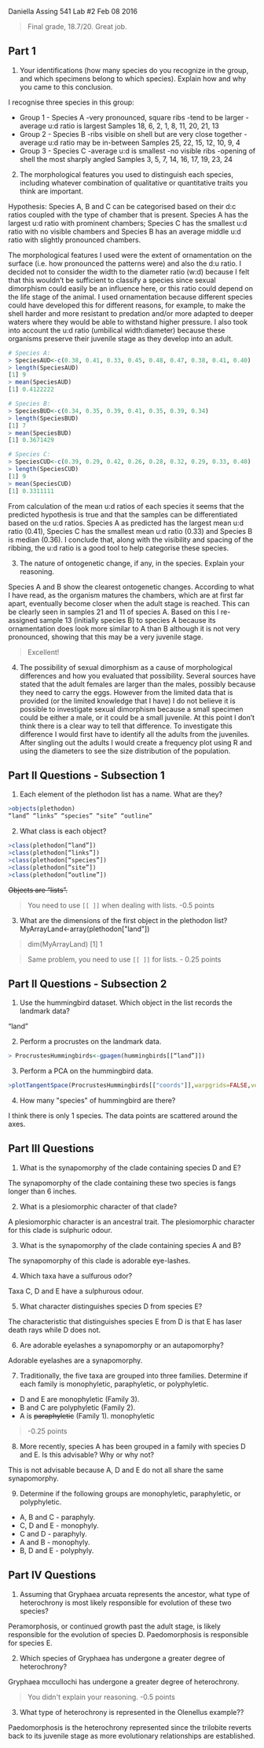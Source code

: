 Daniella Assing
541 Lab #2 
Feb 08 2016

> Final grade, 18.7/20. Great job.

## Part 1

1) Your identifications (how many species do you recognize in the group, and which specimens belong to which species). Explain how and why you came to this conclusion.

I recognise three species in this group: 
+ Group 1 - Species A
-very pronounced, square ribs
-tend to be larger
-average u:d ratio is largest
Samples 18, 6, 2, 1, 8, 11, 20, 21, 13
+ Group 2 - Species B
-ribs visible on shell but are very close together
-average u:d ratio may be in-between
Samples 25, 22, 15, 12, 10, 9, 4 
+ Group 3 - Species C
-average u:d is smallest
-no visible ribs
-opening of shell the most sharply angled
Samples 3, 5, 7, 14, 16, 17, 19, 23, 24

2) The morphological features you used to distinguish each species, including whatever combination of qualitative or quantitative traits you think are important.

Hypothesis: Species A, B and C can be categorised based on their d:c ratios coupled with the type of chamber that is present. Species A has the largest u:d ratio with prominent chambers; Species C has the smallest u:d ratio with no visible chambers and Species B has an average middle u:d ratio with slightly pronounced chambers. 

The morphological features I used were the extent of ornamentation on the surface (i.e. how pronounced the patterns were) and also the d:u ratio. I decided not to consider the width to the diameter ratio (w:d) because I felt that this wouldn’t be sufficient to classify a species since sexual dimorphism could easily be an influence here, or this ratio could depend on the life stage of the animal. I used ornamentation because different species could have developed this for different reasons, for example, to make the shell harder and more resistant to predation and/or more adapted to deeper waters where they would be able to withstand higher pressure. I also took into account the u:d ratio (umbilical width:diameter) because these organisms preserve their juvenile stage as they develop into an adult.

````R
# Species A:
> SpeciesAUD<-c(0.38, 0.41, 0.33, 0.45, 0.48, 0.47, 0.38, 0.41, 0.40)
> length(SpeciesAUD)
[1] 9
> mean(SpeciesAUD)
[1] 0.4122222

# Species B:
> SpeciesBUD<-c(0.34, 0.35, 0.39, 0.41, 0.35, 0.39, 0.34)
> length(SpeciesBUD)
[1] 7
> mean(SpeciesBUD)
[1] 0.3671429

# Species C:
> SpeciesCUD<-c(0.39, 0.29, 0.42, 0.26, 0.28, 0.32, 0.29, 0.33, 0.40)
> length(SpeciesCUD)
[1] 9
> mean(SpeciesCUD)
[1] 0.3311111
````

From calculation of the mean u:d ratios of each species it seems that the predicted hypothesis is true and that the samples can be differentiated based on the u:d ratios. Species A as predicted has the largest mean u:d ratio (0.41), Species C has the smallest mean u:d ratio (0.33) and Species B is median (0.36). I conclude that, along with the visibility and spacing of the ribbing, the u:d ratio is a good tool to help categorise these species.

3) The nature of ontogenetic change, if any, in the species. Explain your reasoning.

Species A and B show the clearest ontogenetic changes. According to what I have read, as the organism matures the chambers, which are at first far apart, eventually become closer when the adult stage is reached. This can be clearly seen in samples 21 and 11 of species A. Based on this I re-assigned sample 13 (initially species B) to species A because its ornamentation does look more similar to A than B although it is not very pronounced, showing that this may be a very juvenile stage.

> Excellent!

4) The possibility of sexual dimorphism as a cause of morphological differences and how you evaluated that possibility. 
Several sources have stated that the adult females are larger than the males, possibly because they need to carry the eggs. However from the limited data that is provided (or the limited knowledge that I have) I do not believe it is possible to investigate sexual dimorphism because a small specimen could be either a male, or it could be a small juvenile. At this point I don’t think there is a clear way to tell that difference. To investigate this difference I would first have to identify all the adults from the juveniles. After singling out the adults I would create a frequency plot using R and using the diameters to see the size distribution of the population.


## Part II Questions - Subsection 1

1) Each element of the plethodon list has a name. What are they?

````R
>objects(plethodon)
“land” “links” “species” “site” “outline”
````

2) What class is each object?

````R
>class(plethodon[“land”])
>class(plethodon[“links”])
>class(plethodon[“species”])
>class(plethodon[“site”])
>class(plethodon[“outline”])
````

<strike>Objects are “lists”.</strike>

> You need to use ````[[ ]]```` when dealing with lists. -0.5 points

3)  What are the dimensions of the first object in the plethodon list?
MyArrayLand<-array(plethodon["land"])
>dim(MyArrayLand)
>[1] 1

> Same problem, you need to use ````[[ ]]```` for lists. - 0.25 points

## Part II Questions - Subsection 2

1) Use the hummingbird dataset. Which object in the list records the landmark data?

“land”

2) Perform a procrustes on the landmark data.

````R
> ProcrustesHummingbirds<-gpagen(hummingbirds[[“land”]])
````

3) Perform a PCA on the hummingbird data.

````R
>plotTangentSpace(ProcrustesHummingbirds[["coords"]],warpgrids=FALSE,verbose=FALSE)
````

4) How many "species" of hummingbird are there?

I think there is only 1 species. The data points are scattered around the axes.

## Part III Questions

1) What is the synapomorphy of the clade containing species D and E?

The synapomorphy of the clade containing these two species is fangs longer than 6 inches. 

2) What is a plesiomorphic character of that clade?

A plesiomorphic character is an ancestral trait. The plesiomorphic character for this clade is sulphuric odour. 

3) What is the synapomorphy of the clade containing species A and B?

The synapomorphy of this clade is adorable eye-lashes.

4) Which taxa have a sulfurous odor?

Taxa C, D and E have a sulphurous odour. 

5) What character distinguishes species D from species E?

The characteristic that distinguishes species E from D is that E has laser death rays while D does not. 

6) Are adorable eyelashes a synapomorphy or an autapomorphy?

Adorable eyelashes are a synapomorphy.

7) Traditionally, the five taxa are grouped into three families. Determine if each family is monophyletic, paraphyletic, or polyphyletic.

+ D and E are monophyletic (Family 3).
+ B and C are polyphyletic (Family 2).
+ A is <strike>paraphyletic</strike> (Family 1). monophyletic

> -0.25 points

8) More recently, species A has been grouped in a family with species D and E. Is this advisable? Why or why not?

This is not advisable because A, D and E do not all share the same synapomorphy. 

9) Determine if the following groups are monophyletic, paraphyletic, or polyphyletic.

+ A, B and C - paraphyly.
+ C, D and E - monophyly.
+ C and D - paraphyly.
+ A and B - monophyly.
+ B, D and E - polyphyly.

## Part IV Questions

1) Assuming that Gryphaea arcuata represents the ancestor, what type of heterochrony is most likely responsible for evolution of these two species?

Peramorphosis, or continued growth past the adult stage, is likely responsible for the evolution of species D. Paedomorphosis is responsible for species E.

2) Which species of Gryphaea has undergone a greater degree of heterochrony?

Gryphaea mccullochi has undergone a greater degree of heterochrony.

> You didn't explain your reasoning. -0.5 points

3) What type of heterochrony is represented in the Olenellus example??

Paedomorphosis is the heterochrony represented since the trilobite reverts back to its juvenile stage as more evolutionary relationships are established.
